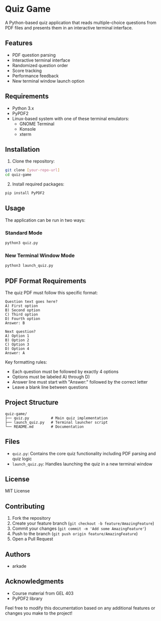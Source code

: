 # Quiz Game
A Python-based quiz application that reads multiple-choice questions from PDF files and presents them in an interactive terminal interface.

## Features
- PDF question parsing
- Interactive terminal interface
- Randomized question order
- Score tracking
- Performance feedback
- New terminal window launch option

## Requirements
- Python 3.x
- PyPDF2
- Linux-based system with one of these terminal emulators:
  - GNOME Terminal
  - Konsole
  - xterm

## Installation
1. Clone the repository:
```bash
git clone [your-repo-url]
cd quiz-game
```

2. Install required packages:
```bash
pip install PyPDF2
```

## Usage
The application can be run in two ways:

### Standard Mode
```bash
python3 quiz.py
```

### New Terminal Window Mode
```bash
python3 launch_quiz.py
```

## PDF Format Requirements
The quiz PDF must follow this specific format:

```
Question text goes here?
A) First option
B) Second option
C) Third option
D) Fourth option
Answer: B

Next question?
A) Option 1
B) Option 2
C) Option 3
D) Option 4
Answer: A
```

Key formatting rules:
- Each question must be followed by exactly 4 options
- Options must be labeled A) through D)
- Answer line must start with "Answer:" followed by the correct letter
- Leave a blank line between questions

## Project Structure
```
quiz-game/
├── quiz.py          # Main quiz implementation
├── launch_quiz.py   # Terminal launcher script
└── README.md        # Documentation
```

## Files
- `quiz.py`: Contains the core quiz functionality including PDF parsing and quiz logic
- `launch_quiz.py`: Handles launching the quiz in a new terminal window

## License
MIT License


## Contributing
1. Fork the repository
2. Create your feature branch (`git checkout -b feature/AmazingFeature`)
3. Commit your changes (`git commit -m 'Add some AmazingFeature'`)
4. Push to the branch (`git push origin feature/AmazingFeature`)
5. Open a Pull Request

## Authors
- arkade

## Acknowledgments
- Course material from GEL 403
- PyPDF2 library

Feel free to modify this documentation based on any additional features or changes you make to the project!